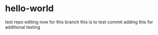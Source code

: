 # hello-world
test repo
editing now for this branch
this is to test commit
adding this for additional testing
